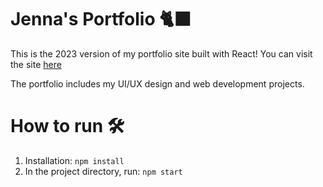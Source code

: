 # Jenna's Portfolio 🐈‍⬛

This is the 2023 version of my portfolio site built with React! You can visit the site [here](https://www.hanjenna.com/)

The portfolio includes my UI/UX design and web development projects. 


# How to run 🛠
1. Installation: `npm install`
2. In the project directory, run: `npm start`
